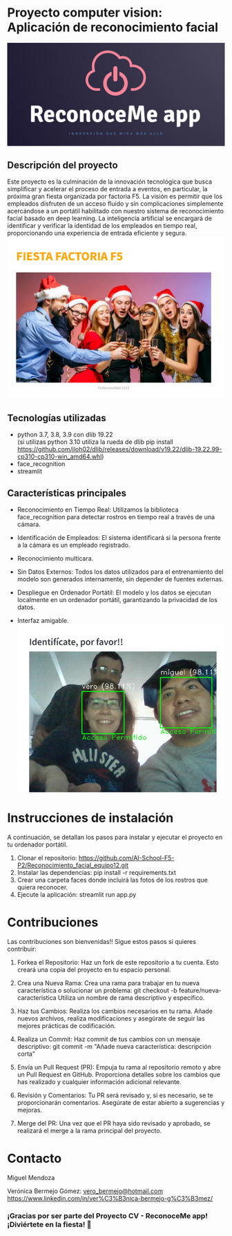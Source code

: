 # Proyecto computer vision: Aplicación de reconocimiento facial
![no se ve](logo.png)
## Descripción del proyecto
Este proyecto es la culminación de la innovación tecnológica que busca simplificar y acelerar el proceso de entrada a eventos, en particular, la próxima gran fiesta organizada por factoria F5. La visión es permitir que los empleados disfruten de un acceso fluido y sin complicaciones simplemente acercándose a un portátil habilitado con nuestro sistema de reconocimiento facial basado en deep learning. La inteligencia artificial se encargará de identificar y verificar la identidad de los empleados en tiempo real, proporcionando una experiencia de entrada eficiente y segura.![no se ve](fiesta.png)

## Tecnologías utilizadas
- python 3.7, 3.8, 3.9 con dlib 19.22   
 (si utilizas python 3.10 utiliza la rueda de dlib pip install https://github.com/jloh02/dlib/releases/download/v19.22/dlib-19.22.99-cp310-cp310-win_amd64.whl)
- face_recognition
- streamlit
## Características principales
- Reconocimiento en Tiempo Real: Utilizamos la biblioteca face_recognition para detectar rostros en tiempo real a través de una cámara.
  
- Identificación de Empleados: El sistema identificará si la persona frente a la cámara es un empleado registrado.  
- Reconocimiento multicara.
- Sin Datos Externos: Todos los datos utilizados para el entrenamiento del modelo son generados internamente, sin depender de fuentes externas.  
- Despliegue en Ordenador Portátil: El modelo y los datos se ejecutan localmente en un ordenador portátil, garantizando la privacidad de los datos.  
- Interfaz amigable. ![no se ve](reconocidos.png)

# Instrucciones de instalación
A continuación, se detallan los pasos para instalar y ejecutar el proyecto en tu ordenador portátil. 
1. Clonar el repositorio:
https://github.com/AI-School-F5-P2/Reconocimiento_facial_equipo12.git 
2. Instalar las dependencias:
pip install -r requirements.txt 
3. Crear una carpeta faces donde incluirá las fotos de los rostros que quiera reconocer.
4. Ejecute la aplicación:
streamlit run app.py
# Contribuciones
Las contribuciones son bienvenidas!!
Sigue estos pasos si quieres contribuir:
1. Forkea el Repositorio:
Haz un fork de este repositorio a tu cuenta. Esto creará una copia del proyecto en tu espacio personal.

2. Crea una Nueva Rama:
Crea una rama para trabajar en tu nueva característica o solucionar un problema:
git checkout -b feature/nueva-caracteristica
Utiliza un nombre de rama descriptivo y específico.

3. Haz tus Cambios:
Realiza los cambios necesarios en tu rama. Añade nuevos archivos, realiza modificaciones y asegúrate de seguir las mejores prácticas de codificación.

4. Realiza un Commit:
Haz commit de tus cambios con un mensaje descriptivo:
git commit -m "Añade nueva característica: descripción corta" 

5. Envía un Pull Request (PR):
Empuja tu rama al repositorio remoto y abre un Pull Request en GitHub. Proporciona detalles sobre los cambios que has realizado y cualquier información adicional relevante.

6. Revisión y Comentarios:
Tu PR será revisado y, si es necesario, se te proporcionarán comentarios. Asegúrate de estar abierto a sugerencias y mejoras.
7. Merge del PR:
Una vez que el PR haya sido revisado y aprobado, se realizará el merge a la rama principal del proyecto.
# Contacto
Miguel Mendoza

Verónica Bermejo Gómez:   vero_bermejo@hotmail.com  
https://www.linkedin.com/in/ver%C3%B3nica-bermejo-g%C3%B3mez/




### ¡Gracias por ser parte del Proyecto CV - ReconoceMe app! ¡Diviértete en la fiesta! 🎉
